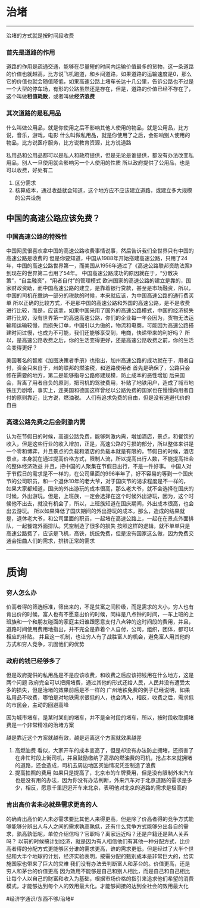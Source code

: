 # 治堵
- - - -
治堵的方式就是按时间段收费

### 首先是道路的作用
道路的作用是疏通交通，能够在尽量短的时间内运输价值最多的货物，这一条道路的价值也就越高，比方说飞机跑道，和乡间道路，如果道路的运输速度是0，那么它的价值也就会随值降低，如果高速公路上堵车长达十几公里，告诉公路也不过是一个大型的停车场，有形的公路虽然还是存在，但是，道路的价值已经不存在了，这个叫做**租值耗散**，或者叫做**经济浪费**

### 其次道路的是私用品
什么叫做公用品，就是你使用之后不影响其他人使用的物品，就是公用品，比方说，音乐，游戏，电影
什么叫做私用品，就是你使用了之后，会影响别人使用的物品，比方说医疗服务，比方说教育资源，比方说道路

私用品和公用品都可以是私人和政府提供，但是无论是谁提供，都没有办法改变私用品，别人一旦使用就会影响另一个人使用的性质
所以政府提供了公用品，也是可以收费，好处有二
1. 区分需求
2. 核算成本，通过收益就会知道，这个地方应不应该建立道路，或建立多大规模的公共设施

## 中国的高速公路应该免费？
### 中国高速公路的特殊性
中国网民很喜欢拿中国的高速公路收费事情说事，然后告诉我们全世界只有中国的高速公路是收费的
但是你要知道，中国从1988年开始搭建高速公路，只用了24年，中国的高速公路世界第一，而美国从1956年通过了《高速公路联邦资助法案》到现在的世界第二也用了54年。
中国高速公路成功的原因就在于，“分散决策”，“自主融资”，“用者自付”的管理模式
欧洲国家的高速公路的建立是靠的，国家财政资助，而中国高速公路的建立，是靠着银行贷款，甚至是市场融资，所以，中国的司机在缴纳一部分的税款的时候，本来就应该，为中国高速公路的通行费买单
所以正确的比较方式，不是那中国的高速公路和外国的高速公路，是不是收费进行比较，而是，应该拿，如果中国采用了国外的高速公路模式，中国的经济损失进行比较，没有世界第一的高速高速公路，你们的企业每一年会因为，货物无法运输和运输较慢，而损失订单，中国引以为傲的，物流和电商，可能因为高速公路搭建时间过慢，也成为不可能，我们还能够享受到，电商，快递带来的利好吗？
所以，是高速公路收费之后，你的生活变得更好，还是高速公路收费之前，你的生活会变得更好？

美国著名的智库《加图决策者手册》也指出，加州高速公路的成功就在于，用者自付，资金只来自于，州的联邦的燃油税，和道路使用者
首先是确保了，公路只会修在需要的地方，第二是能够指导公路修建规模，防止成本的恶性增加
后来国会，背离了用者自负的原则，把司机的驾驶费用，补贴了地铁用户，造成了城市地铁压力剧增，事实上，连美国和德国这样曾经以公路免费的国家也在慢慢向用者自付的原则靠近，比方说，燃油税。
人们有追求免费的自由，但是没有逃避代价的自由

### 高速公路免费之后会刺激内需
认为在节假日的时候，高速公路免费，能够刺激内需，增加酒店，景点，和餐饮的收入，但是这些行业的收入增加，正是，高速公路的亏损的部分，所以整体来讲是一个零和博弈，并且景点的负载和酒店的负载本就是有限的，节假日的时候，酒店景点，本身就在通过提高价格方式，限制人流，所以提高出行人数，不能提高社会的整体经济效益
并且，把中国的人聚集在节假日出行，不是一件好事。
中国人对于节假日的需求是不一样的，在公司里面的996半年了，好不容易的等到一个国庆节的公司职员，和一个退休10年的老大爷，对于国庆节的渴求程度是不一样的，如果大家都知道，国庆的外出游玩的成本很高，那么老大爷，就不会选择在国庆的时候，外出游玩。但是，上班族，一定会选择在这个时候外出游玩，因为，这个时候他不出去，就没有机会了，所以，上班族知道在国庆期间，外出成本很高，也会出去游玩。
所以如果降低了国庆期间的外出游玩的成本，那么，造成的结果就是，退休老大爷，和公司里面的职员，一起堵在高速公路上，一起在在景点外面排队，一起餐馆外面排队。凭空制造了很多的损失
按照这样的逻辑，就不单单只是高速公路费了，应该是飞机，高铁，统统免费，但是没有国家这么做，因为免费交通会扭曲人们的需求，排挤正常的需求




- - - -
# 质询
### 穷人怎么办
价高者得的筛选标准，筛出来的，不是贫富之间阶级，而是需求的大小，穷人也有肯出价的时候，富人也有不愿意出价的时候，同样是八点钟的时间，一车上班的上班族和一个和朋友碰面的家庭主妇谁跟愿意支付八点钟的这时间段的费用，并且，道路时间使用费用地指出，并不完全是靠着个人自付，公司，组织，团体，都可以相应的补贴。
并且这一机制，也让穷人有了战胜富人的机会，避免富人用其他的方式和穷人竞争，巩固他们的优势

### 政府的钱已经够多了
但是政府提供的私用品是不是应该收费，和收费之后应该把钱用在什么地方，这是两个问题
政府完全可以把拥堵费，通过其他的形式还给人民，人民并没有遭受太多的损失，但是治堵的效果前后是不一样的
广州地铁免费的例子已经说明，如果私用品不收费，哪怕是对地铁需求很低的人，也会涌入，相反，收费之后，需求低的市民会，主动的回避高峰

因为城市堵车，是某时某刻的堵车，并不是全时段的堵车，所以，按时段收取拥堵费是一个非常精准的治堵方案

越是靠近这个方案就越有效，越是远离这个方案就效果越差
1. 高燃油费
看似，大家开车的成本变高了，但是却没有办法防止拥堵，还损害了在非忙时段上街司机，并且鼓励缴纳了高昂的燃油费的司机，抢占本来就拥堵的道路，还会造成，司机去周边地区买油情况凭空制造了浪费
2. 提高拍照的费用
如果只是提高了，北京市的车牌费用，但是没有限制外来汽车也是没有用的办法，因为你没有办法判断，外来汽车对于北京道路的需求是多少，相反，愿意千里迢迢开车来北京，表明他对北京的道路的需求是极高的

### 肯出高价者未必就是需求更高的人
的确肯出高价的人未必需求要比其他人来得更高，但是除了价高者得的竞争方式能够能够分辨出人与人之间的需求孰高孰低，还有什么竞争方式能够分出各自的需求，孰高孰低呢，单位介绍信吗？官职吗？离家远近吗？还是户籍还是熟人关系吗？
以前的时候搞计划经济，就是因为有人相信他们有其他一种分配方式，比价高者得的分配方式更能够区分谁的需求更高，谁的需求更低，但是经过了大半个世纪和大半个地球的计划，经济实验表明，按需分配的甄别成本是非常巨大的，给实施国家也带来了巨大的灾难
我们没有办法去判断富人和茅台的。价值更高，还是穷人和茅台的价值更高
因为效用不能够是自己和别人相比，而是自己和自己相比
让每个人以自己的财富和收入为基础，根据市场价格的指引来追求他们希望的消费模式，才能够达到每个人的效用最大化。才能够间接的达到全社会的效用最大化














#经济学通识/东西不够/治堵#